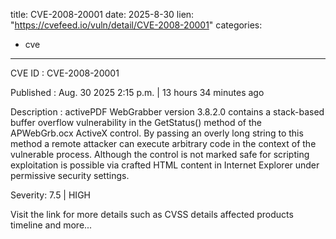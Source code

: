  
title: CVE-2008-20001
date: 2025-8-30
lien: "https://cvefeed.io/vuln/detail/CVE-2008-20001"
categories:
  - cve
---

CVE ID : CVE-2008-20001

Published :  Aug. 30
2025
2:15 p.m. | 13 hours
34 minutes ago

Description : activePDF WebGrabber version 3.8.2.0 contains a stack-based buffer overflow vulnerability in the GetStatus() method of the APWebGrb.ocx ActiveX control. By passing an overly long string to this method
a remote attacker can execute arbitrary code in the context of the vulnerable process. Although the control is not marked safe for scripting
exploitation is possible via crafted HTML content in Internet Explorer under permissive security settings.

Severity: 7.5 | HIGH

Visit the link for more details
such as CVSS details
affected products
timeline
and more...
